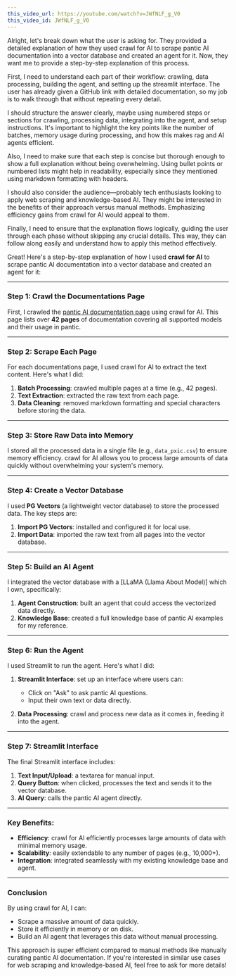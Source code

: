 ```yaml
---
this_video_url: https://youtube.com/watch?v=JWfNLF_g_V0
this_video_id: JWfNLF_g_V0
---
```

<think>
Alright, let's break down what the user is asking for. They provided a detailed explanation of how they used crawl for AI to scrape pantic AI documentation into a vector database and created an agent for it. Now, they want me to provide a step-by-step explanation of this process.

First, I need to understand each part of their workflow: crawling, data processing, building the agent, and setting up the streamlit interface. The user has already given a GitHub link with detailed documentation, so my job is to walk through that without repeating every detail.

I should structure the answer clearly, maybe using numbered steps or sections for crawling, processing data, integrating into the agent, and setup instructions. It's important to highlight the key points like the number of batches, memory usage during processing, and how this makes rag and AI agents efficient.

Also, I need to make sure that each step is concise but thorough enough to show a full explanation without being overwhelming. Using bullet points or numbered lists might help in readability, especially since they mentioned using markdown formatting with headers.

I should also consider the audience—probably tech enthusiasts looking to apply web scraping and knowledge-based AI. They might be interested in the benefits of their approach versus manual methods. Emphasizing efficiency gains from crawl for AI would appeal to them.

Finally, I need to ensure that the explanation flows logically, guiding the user through each phase without skipping any crucial details. This way, they can follow along easily and understand how to apply this method effectively.
</think>

Great! Here's a step-by-step explanation of how I used **crawl for AI** to scrape pantic AI documentation into a vector database and created an agent for it:

---

### Step 1: Crawl the Documentations Page
First, I crawled the [pantic AI documentation page](https://github.com/paritha/pantic-ai-examples) using crawl for AI. This page lists over **42 pages** of documentation covering all supported models and their usage in pantic.

---

### Step 2: Scrape Each Page
For each documentations page, I used crawl for AI to extract the text content. Here's what I did:

1. **Batch Processing**: crawled multiple pages at a time (e.g., 42 pages).
2. **Text Extraction**: extracted the raw text from each page.
3. **Data Cleaning**: removed markdown formatting and special characters before storing the data.

---

### Step 3: Store Raw Data into Memory
I stored all the processed data in a single file (e.g., `data_pxic.csv`) to ensure memory efficiency. crawl for AI allows you to process large amounts of data quickly without overwhelming your system's memory.

---

### Step 4: Create a Vector Database
I used **PG Vectors** (a lightweight vector database) to store the processed data. The key steps are:

1. **Import PG Vectors**: installed and configured it for local use.
2. **Import Data**: imported the raw text from all pages into the vector database.

---

### Step 5: Build an AI Agent
I integrated the vector database with a [LLaMA (Llama About Model)] which I own, specifically:

1. **Agent Construction**: built an agent that could access the vectorized data directly.
2. **Knowledge Base**: created a full knowledge base of pantic AI examples for my reference.

---

### Step 6: Run the Agent
I used Streamlit to run the agent. Here's what I did:

1. **Streamlit Interface**: set up an interface where users can:
   - Click on "Ask" to ask pantic AI questions.
   - Input their own text or data directly.

2. **Data Processing**: crawl and process new data as it comes in, feeding it into the agent.

---

### Step 7: Streamlit Interface
The final Streamlit interface includes:

1. **Text Input/Upload**: a textarea for manual input.
2. **Query Button**: when clicked, processes the text and sends it to the vector database.
3. **AI Query**: calls the pantic AI agent directly.

---

### Key Benefits:
- **Efficiency**: crawl for AI efficiently processes large amounts of data with minimal memory usage.
- **Scalability**: easily extendable to any number of pages (e.g., 10,000+).
- **Integration**: integrated seamlessly with my existing knowledge base and agent.

---

### Conclusion
By using crawl for AI, I can:
- Scrape a massive amount of data quickly.
- Store it efficiently in memory or on disk.
- Build an AI agent that leverages this data without manual processing.

This approach is super efficient compared to manual methods like manually curating pantic AI documentation. If you're interested in similar use cases for web scraping and knowledge-based AI, feel free to ask for more details!
